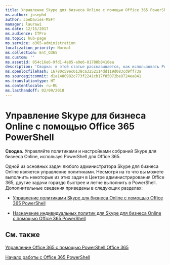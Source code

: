 ```yaml
---
title: Управление Skype для бизнеса Online с помощью Office 365 PowerShell
ms.author: josephd
author: JoeDavies-MSFT
manager: laurawi
ms.date: 12/15/2017
ms.audience: ITPro
ms.topic: hub-page
ms.service: o365-administration
localization_priority: Normal
ms.collection: Ent_O365
ms.custom: ''
ms.assetid: 054c16e6-9fd1-4e85-a0e6-81788b8410ea
description: 'Сводка: в этой статье рассказывается, как использовать PowerShell в Office 365 для управления параметрами политик, индивидуальных политик для пользователей и собраний в Skype для бизнеса Online.'
ms.openlocfilehash: 16780c59ec6138ca3252114dd119d083cd9ff73a
ms.sourcegitcommit: d1a1480982c773f2241cb17f85072be8724ea841
ms.translationtype: HT
ms.contentlocale: ru-RU
ms.lasthandoff: 02/09/2018
---
```

# <a name="manage-skype-for-business-online-with-office-365-powershell"></a>Управление Skype для бизнеса Online с помощью Office 365 PowerShell

 **Сводка.** Управляйте политиками и настройками собраний Skype для бизнеса Online, используя PowerShell для Office 365.
  
Одной из основных задач любого администратора Skype для бизнеса Online является управление политиками. Несмотря на то что вы можете выполнить некоторые из этих задач в Центре администрирования Office 365, другие задачи гораздо быстрее и легче выполнить в PowerShell. Дополнительные сведения приведены в следующих разделах:
  
- [Управление политиками Skype для бизнеса Online с помощью Office 365 PowerShell](manage-skype-for-business-online-policies-with-office-365-powershell.md)
    
- [Назначение индивидуальных политик для Skype для бизнеса Online с помощью Office 365 PowerShell](assign-per-user-skype-for-business-online-policies-with-office-365-powershell.md)
    
## <a name="see-also"></a>См. также

#### 

[Управление Office 365 с помощью PowerShell Office 365](manage-office-365-with-office-365-powershell.md)
  
[Начало работы с Office 365 PowerShell](getting-started-with-office-365-powershell.md)

